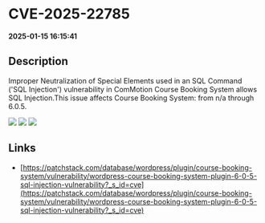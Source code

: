 # CVE-2025-22785

**2025-01-15 16:15:41**

## Description
Improper Neutralization of Special Elements used in an SQL Command ('SQL Injection') vulnerability in ComMotion Course Booking System allows SQL Injection.This issue affects Course Booking System: from n/a through 6.0.5.

![](https://img.shields.io/static/v1?label=Score&message=9.3&color=red)
![](https://img.shields.io/static/v1?label=Severity&message=CRITICAL&color=red)
![](https://img.shields.io/static/v1?label=CWE&message=SQL&color=green)

## Links
- [https://patchstack.com/database/wordpress/plugin/course-booking-system/vulnerability/wordpress-course-booking-system-plugin-6-0-5-sql-injection-vulnerability?_s_id=cve](https://patchstack.com/database/wordpress/plugin/course-booking-system/vulnerability/wordpress-course-booking-system-plugin-6-0-5-sql-injection-vulnerability?_s_id=cve)
